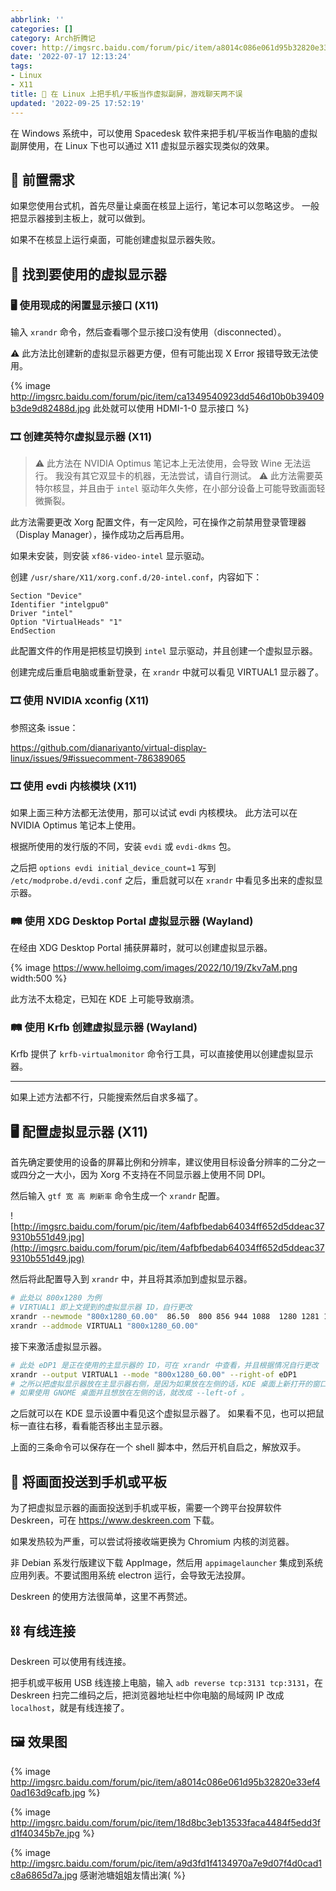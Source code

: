 ```yaml
---
abbrlink: ''
categories: []
category: Arch折腾记
cover: http://imgsrc.baidu.com/forum/pic/item/a8014c086e061d95b32820e33ef40ad163d9cafb.jpg
date: '2022-07-17 12:13:24'
tags:
- Linux
- X11
title: 📲 在 Linux 上把手机/平板当作虚拟副屏，游戏聊天两不误
updated: '2022-09-25 17:52:19'
---
```


在 Windows 系统中，可以使用 Spacedesk 软件来把手机/平板当作电脑的虚拟副屏使用，在 Linux 下也可以通过 X11 虚拟显示器实现类似的效果。

<!--more-->

## 🔩 前置需求

如果您使用台式机，首先尽量让桌面在核显上运行，笔记本可以忽略这步。
一般把显示器接到主板上，就可以做到。

如果不在核显上运行桌面，可能创建虚拟显示器失败。

## 🔌 找到要使用的虚拟显示器

### 🖥️ 使用现成的闲置显示接口 (X11)

输入 `xrandr` 命令，然后查看哪个显示接口没有使用（disconnected）。

⚠️ 此方法比创建新的虚拟显示器更方便，但有可能出现 X Error 报错导致无法使用。

{% image http://imgsrc.baidu.com/forum/pic/item/ca1349540923dd546d10b0b39409b3de9d82488d.jpg 此处就可以使用 HDMI-1-0 显示接口 %}

### 🎞️ 创建英特尔虚拟显示器 (X11)

> ⚠️ 此方法在 NVIDIA Optimus 笔记本上无法使用，会导致 Wine 无法运行。
> 我没有其它双显卡的机器，无法尝试，请自行测试。
> ⚠️ 此方法需要英特尔核显，并且由于 `intel` 驱动年久失修，在小部分设备上可能导致画面轻微撕裂。

此方法需要更改 Xorg 配置文件，有一定风险，可在操作之前禁用登录管理器（Display Manager），操作成功之后再启用。

如果未安装，则安装 `xf86-video-intel` 显示驱动。

创建 `/usr/share/X11/xorg.conf.d/20-intel.conf`，内容如下：

```
Section "Device"
Identifier "intelgpu0"
Driver "intel"
Option "VirtualHeads" "1"
EndSection
```

此配置文件的作用是把核显切换到 `intel` 显示驱动，并且创建一个虚拟显示器。

创建完成后重启电脑或重新登录，在 `xrandr` 中就可以看见 VIRTUAL1 显示器了。

### 🎞️ 使用 NVIDIA xconfig (X11)

参照这条 issue：

https://github.com/dianariyanto/virtual-display-linux/issues/9#issuecomment-786389065

### 🎞️ 使用 evdi 内核模块 (X11)

如果上面三种方法都无法使用，那可以试试 evdi 内核模块。
此方法可以在 NVIDIA Optimus 笔记本上使用。

根据所使用的发行版的不同，安装 `evdi` 或 `evdi-dkms` 包。

之后把 `options evdi initial_device_count=1` 写到 `/etc/modprobe.d/evdi.conf` 之后，重启就可以在 `xrandr` 中看见多出来的虚拟显示器。

### 🛤️ 使用 XDG Desktop Portal 虚拟显示器 (Wayland)

在经由 XDG Desktop Portal 捕获屏幕时，就可以创建虚拟显示器。

{% image https://www.helloimg.com/images/2022/10/19/Zkv7aM.png width:500 %}

此方法不太稳定，已知在 KDE 上可能导致崩溃。

### 🛤️ 使用 Krfb 创建虚拟显示器 (Wayland)

Krfb 提供了 `krfb-virtualmonitor` 命令行工具，可以直接使用以创建虚拟显示器。

---

如果上述方法都不行，只能搜索然后自求多福了。

## 🖥️ 配置虚拟显示器 (X11)

首先确定要使用的设备的屏幕比例和分辨率，建议使用目标设备分辨率的二分之一或四分之一大小，因为 Xorg 不支持在不同显示器上使用不同 DPI。

然后输入 `gtf 宽 高 刷新率` 命令生成一个 `xrandr` 配置。

![http://imgsrc.baidu.com/forum/pic/item/4afbfbedab64034ff652d5ddeac379310b551d49.jpg](http://imgsrc.baidu.com/forum/pic/item/4afbfbedab64034ff652d5ddeac379310b551d49.jpg)

然后将此配置导入到 `xrandr` 中，并且将其添加到虚拟显示器。

```bash
# 此处以 800x1280 为例
# VIRTUAL1 即上文提到的虚拟显示器 ID，自行更改
xrandr --newmode "800x1280_60.00"  86.50  800 856 944 1088  1280 1281 1284 1325  -HSync +Vsync
xrandr --addmode VIRTUAL1 "800x1280_60.00"
```

接下来激活虚拟显示器。

```bash
# 此处 eDP1 是正在使用的主显示器的 ID，可在 xrandr 中查看，并且根据情况自行更改
xrandr --output VIRTUAL1 --mode "800x1280_60.00" --right-of eDP1
# 之所以把虚拟显示器放在主显示器右侧，是因为如果放在左侧的话，KDE 桌面上新打开的窗口尺寸会变得很小。
# 如果使用 GNOME 桌面并且想放在左侧的话，就改成 --left-of 。
```

之后就可以在 KDE 显示设置中看见这个虚拟显示器了。
如果看不见，也可以把鼠标一直往右移，看看能否移出主显示器。

上面的三条命令可以保存在一个 shell 脚本中，然后开机自启之，解放双手。

## 📨 将画面投送到手机或平板

为了把虚拟显示器的画面投送到手机或平板，需要一个跨平台投屏软件 Deskreen，可在 https://www.deskreen.com 下载。

<!-- 为保证性能，接收端建议使用基于 Chromium 内核的浏览器，不建议火狐。 -->

如果发热较为严重，可以尝试将接收端更换为 Chromium 内核的浏览器。

非 Debian 系发行版建议下载 AppImage，然后用 `appimagelauncher` 集成到系统应用列表。不要试图用系统 electron 运行，会导致无法投屏。

Deskreen 的使用方法很简单，这里不再赘述。

## ⛓️ 有线连接

Deskreen 可以使用有线连接。

把手机或平板用 USB 线连接上电脑，输入 `adb reverse tcp:3131 tcp:3131`，在 Deskreen 扫完二维码之后，把浏览器地址栏中你电脑的局域网 IP 改成 `localhost`，就是有线连接了。

## 🖼️ 效果图

{% image http://imgsrc.baidu.com/forum/pic/item/a8014c086e061d95b32820e33ef40ad163d9cafb.jpg %}

{% image http://imgsrc.baidu.com/forum/pic/item/18d8bc3eb13533faca4484f5edd3fd1f40345b7e.jpg %}

{% image http://imgsrc.baidu.com/forum/pic/item/a9d3fd1f4134970a7e9d07f4d0cad1c8a6865d7a.jpg 感谢池塘姐姐友情出演( %}
